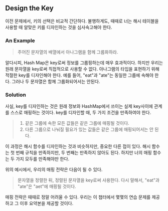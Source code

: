 ## Design the Key

이전 문제에서, 키의 선택은 비교적 간단하다. 불행하게도, 때때로 너는 해시 테이블을 사용할 때 알맞은 키를 디자인하는 것을 심사숙고해야 한다.

### An Example

> 주어진 문자열의 배열에서 아나그램을 함께 그룹화하라.

알다시피, Hash Map은 key로써 정보를 그룹핑하는데 매우 효과적이다. 하지만 우리는 원래 문자열을 key로써 직접적으로 사용할 수 없다. 아나그램의 타입을 표현하기 위해 적절한 key를 디자인해야 한다. 예를
들어, "eat"과 "ate"는 동일한 그룹에 속해야 한다. 그러나 두 문자열은 함께 그룹화되어서는 안된다.

### Solution

사실, key를 디자인하는 것은 원래 정보와 HashMap에서 쓰이는 실제 key사이에 관계를 스스로 매핑하는 것이다. key를 디자인할 때, 두 가지 조건을 만족하여야 한다.

> 1. 같은 그룹에 속한 모든 값들은 같은 그룹에 매핑될 것이다.
> 2. 다른 그룹으로 나눠질 필요가 있는 값들은 같은 그룹에 매핑되어서는 안 된다.

이 과정은 해시 함수를 디자인하는 것과 비슷하지만, 중요한 다른 접이 있다. 해시 함수는 첫 번째 규칙을 만족하지만, 두 번째는 만족하지 않아도 된다. 하지만 너의 매핑 함수는 두 가지 모두를 만족해야만 한다.

위의 예시에서, 우리의 매핑 전략은 다음이 될 수 있다.

> 문자열을 정렬한 뒤, 정렬된 문자열을 key로써 사용한다. 다시 말해서, "eat"과 "ate"은 "aet"에 매핑될 것이다.

매핑 전략은 때때로 정말 어려울 수 있다. 우리는 이 챕터에서 몇몇의 연습 문제를 제공하고 그 이후 요약본을 제공할 것이다.